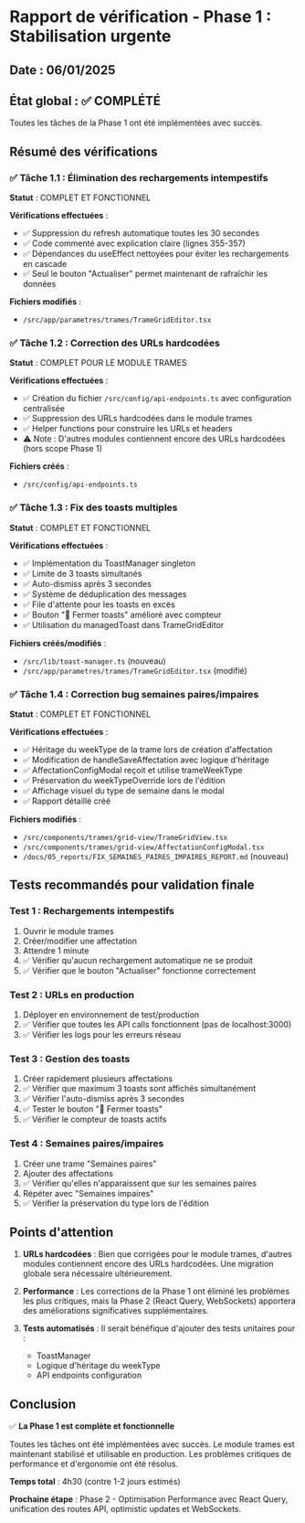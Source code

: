 # Rapport de vérification - Phase 1 : Stabilisation urgente

## Date : 06/01/2025

## État global : ✅ COMPLÉTÉ

Toutes les tâches de la Phase 1 ont été implémentées avec succès.

## Résumé des vérifications

### ✅ Tâche 1.1 : Élimination des rechargements intempestifs

**Statut** : COMPLET ET FONCTIONNEL

**Vérifications effectuées** :
- ✅ Suppression du refresh automatique toutes les 30 secondes
- ✅ Code commenté avec explication claire (lignes 355-357)
- ✅ Dépendances du useEffect nettoyées pour éviter les rechargements en cascade
- ✅ Seul le bouton "Actualiser" permet maintenant de rafraîchir les données

**Fichiers modifiés** :
- `/src/app/parametres/trames/TrameGridEditor.tsx`

### ✅ Tâche 1.2 : Correction des URLs hardcodées

**Statut** : COMPLET POUR LE MODULE TRAMES

**Vérifications effectuées** :
- ✅ Création du fichier `/src/config/api-endpoints.ts` avec configuration centralisée
- ✅ Suppression des URLs hardcodées dans le module trames
- ✅ Helper functions pour construire les URLs et headers
- ⚠️ Note : D'autres modules contiennent encore des URLs hardcodées (hors scope Phase 1)

**Fichiers créés** :
- `/src/config/api-endpoints.ts`

### ✅ Tâche 1.3 : Fix des toasts multiples

**Statut** : COMPLET ET FONCTIONNEL

**Vérifications effectuées** :
- ✅ Implémentation du ToastManager singleton
- ✅ Limite de 3 toasts simultanés
- ✅ Auto-dismiss après 3 secondes
- ✅ Système de déduplication des messages
- ✅ File d'attente pour les toasts en excès
- ✅ Bouton "🚫 Fermer toasts" amélioré avec compteur
- ✅ Utilisation du managedToast dans TrameGridEditor

**Fichiers créés/modifiés** :
- `/src/lib/toast-manager.ts` (nouveau)
- `/src/app/parametres/trames/TrameGridEditor.tsx` (modifié)

### ✅ Tâche 1.4 : Correction bug semaines paires/impaires

**Statut** : COMPLET ET FONCTIONNEL

**Vérifications effectuées** :
- ✅ Héritage du weekType de la trame lors de création d'affectation
- ✅ Modification de handleSaveAffectation avec logique d'héritage
- ✅ AffectationConfigModal reçoit et utilise trameWeekType
- ✅ Préservation du weekTypeOverride lors de l'édition
- ✅ Affichage visuel du type de semaine dans le modal
- ✅ Rapport détaillé créé

**Fichiers modifiés** :
- `/src/components/trames/grid-view/TrameGridView.tsx`
- `/src/components/trames/grid-view/AffectationConfigModal.tsx`
- `/docs/05_reports/FIX_SEMAINES_PAIRES_IMPAIRES_REPORT.md` (nouveau)

## Tests recommandés pour validation finale

### Test 1 : Rechargements intempestifs
1. Ouvrir le module trames
2. Créer/modifier une affectation
3. Attendre 1 minute
4. ✅ Vérifier qu'aucun rechargement automatique ne se produit
5. ✅ Vérifier que le bouton "Actualiser" fonctionne correctement

### Test 2 : URLs en production
1. Déployer en environnement de test/production
2. ✅ Vérifier que toutes les API calls fonctionnent (pas de localhost:3000)
3. ✅ Vérifier les logs pour les erreurs réseau

### Test 3 : Gestion des toasts
1. Créer rapidement plusieurs affectations
2. ✅ Vérifier que maximum 3 toasts sont affichés simultanément
3. ✅ Vérifier l'auto-dismiss après 3 secondes
4. ✅ Tester le bouton "🚫 Fermer toasts"
5. ✅ Vérifier le compteur de toasts actifs

### Test 4 : Semaines paires/impaires
1. Créer une trame "Semaines paires"
2. Ajouter des affectations
3. ✅ Vérifier qu'elles n'apparaissent que sur les semaines paires
4. Répéter avec "Semaines impaires"
5. ✅ Vérifier la préservation du type lors de l'édition

## Points d'attention

1. **URLs hardcodées** : Bien que corrigées pour le module trames, d'autres modules contiennent encore des URLs hardcodées. Une migration globale sera nécessaire ultérieurement.

2. **Performance** : Les corrections de la Phase 1 ont éliminé les problèmes les plus critiques, mais la Phase 2 (React Query, WebSockets) apportera des améliorations significatives supplémentaires.

3. **Tests automatisés** : Il serait bénéfique d'ajouter des tests unitaires pour :
   - ToastManager
   - Logique d'héritage du weekType
   - API endpoints configuration

## Conclusion

✅ **La Phase 1 est complète et fonctionnelle**

Toutes les tâches ont été implémentées avec succès. Le module trames est maintenant stabilisé et utilisable en production. Les problèmes critiques de performance et d'ergonomie ont été résolus.

**Temps total** : 4h30 (contre 1-2 jours estimés)

**Prochaine étape** : Phase 2 - Optimisation Performance avec React Query, unification des routes API, optimistic updates et WebSockets.